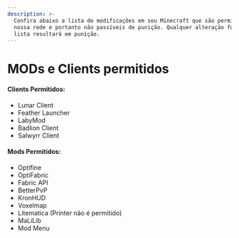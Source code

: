 ```yaml
---
description: >-
  Confira abaixo a lista de modificações em seu Minecraft que são permitidas em
  nossa rede e portanto não passíveis de punição. Qualquer alteração fora da
  lista resultará em punição.
---
```


# MODs e Clients permitidos

#### Clients Permitidos:

* Lunar Client
* Feather Launcher
* LabyMod
* Badlion Client
* Salwyrr Client

#### Mods Permitidos:

* Optifine
* OptiFabric
* Fabric API
* BetterPvP
* KronHUD
* Voxelmap
* Litematica (Printer não é permitido)
* MaLiLib
* Mod Menu
